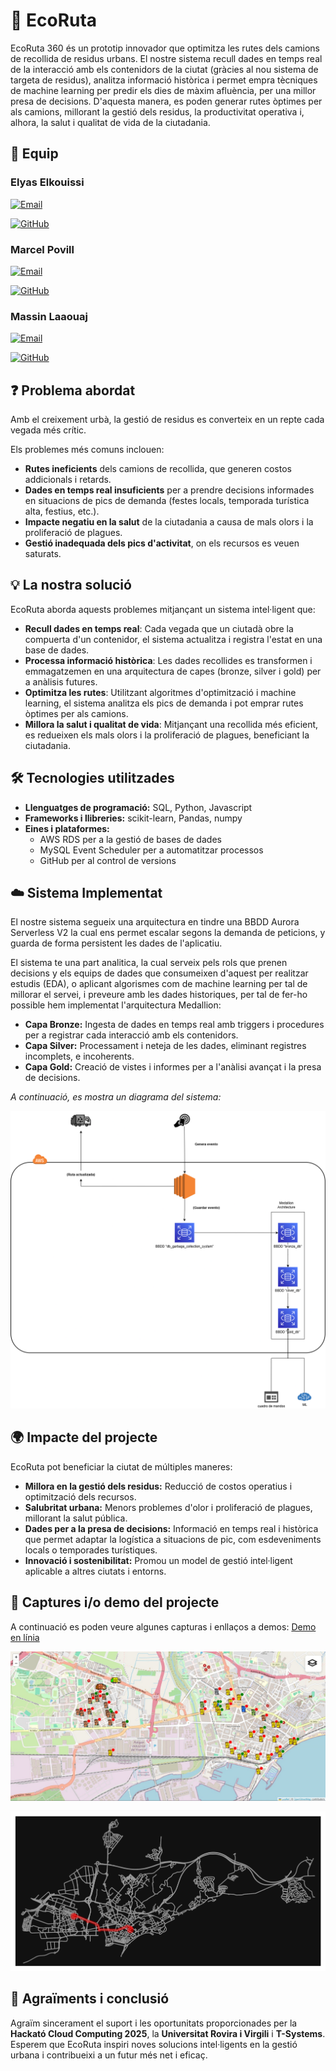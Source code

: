 # 📌 EcoRuta


EcoRuta 360 és un prototip innovador que optimitza les rutes dels camions de recollida de residus urbans. El nostre sistema recull dades en temps real de la interacció amb els contenidors de la ciutat (gràcies al nou sistema de targeta de residus), analitza informació històrica i permet empra tècniques de machine learning per predir els dies de màxim afluència, per una millor presa de decisions. D'aquesta manera, es poden generar rutes òptimes per als camions, millorant la gestió dels residus, la productivitat operativa i, alhora, la salut i qualitat de vida de la ciutadania.


## 👥 Equip

### **Elyas Elkouissi**

[![Email](https://img.shields.io/badge/Email-elyas.elkouissi@estudiants.urv.cat-blue)](mailto:elyas.elkouissi@estudiants.urv.cat)

[![GitHub](https://img.shields.io/badge/GitHub-elyaskc-black?logo=github)](https://github.com/elyaskc)

### **Marcel Povill** 

[![Email](https://img.shields.io/badge/Email-marcel.povill@estudiants.urv.cat-blue)](mailto:marcel.povill@estudiants.urv.cat)

[![GitHub](https://img.shields.io/badge/GitHub-mboola-black?logo=github)](https://github.com/mboola)


### **Massin Laaouaj**

[![Email](https://img.shields.io/badge/Email-massin.laaouaj@estudiants.urv.cat-blue)](mailto:massin.laaouaj@estudiants.urv.cat)

[![GitHub](https://img.shields.io/badge/GitHub-massinlaaouaj-black?logo=github)](https://github.com/massinlaaouaj)


## ❓ Problema abordat

Amb el creixement urbà, la gestió de residus es converteix en un repte cada vegada més crític.  

Els problemes més comuns inclouen:
- **Rutes ineficients** dels camions de recollida, que generen costos addicionals i retards.
- **Dades en temps real insuficients** per a prendre decisions informades en situacions de pics de demanda (festes locals, temporada turística alta, festius, etc.).
- **Impacte negatiu en la salut** de la ciutadania a causa de mals olors i la proliferació de plagues.
- **Gestió inadequada dels pics d'activitat**, on els recursos es veuen saturats.

## 💡 La nostra solució

EcoRuta aborda aquests problemes mitjançant un sistema intel·ligent que:
- **Recull dades en temps real**: Cada vegada que un ciutadà obre la compuerta d'un contenidor, el sistema actualitza i registra l'estat en una base de dades.
- **Processa informació històrica**: Les dades recollides es transformen i emmagatzemen en una arquitectura de capes (bronze, silver i gold) per a anàlisis futures.
- **Optimitza les rutes**: Utilitzant algoritmes d'optimització i machine learning, el sistema analitza els pics de demanda i pot emprar rutes òptimes per als camions.
- **Millora la salut i qualitat de vida**: Mitjançant una recollida més eficient, es redueixen els mals olors i la proliferació de plagues, beneficiant la ciutadania.

## 🛠️ Tecnologies utilitzades

- **Llenguatges de programació:** SQL, Python, Javascript
- **Frameworks i llibreries:** scikit-learn, Pandas, numpy
- **Eines i plataformes:**  
  - AWS RDS per a la gestió de bases de dades
  - MySQL Event Scheduler per a automatitzar processos
  - GitHub per al control de versions

## ☁️ Sistema Implementat

El nostre sistema segueix una arquitectura en tindre una BBDD Aurora Serverless V2 la cual ens permet escalar segons la demanda de peticions, y guarda de forma persistent les dades de l'aplicatiu.

El sistema te una part analitica, la cual serveix pels rols que prenen decisions y els equips de dades que consumeixen d'aquest per realitzar estudis (EDA), o aplicant algorismes com de machine learning per tal de millorar el servei, i preveure amb les dades historiques, per tal de fer-ho possible hem implementat l'arquitectura Medallion:
- **Capa Bronze:** Ingesta de dades en temps real amb triggers i procedures per a registrar cada interacció amb els contenidors.
- **Capa Silver:** Processament i neteja de les dades, eliminant registres incomplets, e incoherents.
- **Capa Gold:** Creació de vistes i informes per a l'anàlisi avançat i la presa de decisions.

_A continuació, es mostra un diagrama del sistema:_

![Diagrama del Sistema](./assets/img/architecture-ecorute.png)

## 🌍 Impacte del projecte

EcoRuta pot beneficiar la ciutat de múltiples maneres:
- **Millora en la gestió dels residus:** Reducció de costos operatius i optimització dels recursos.
- **Salubritat urbana:** Menors problemes d'olor i proliferació de plagues, millorant la salut pública.
- **Dades per a la presa de decisions:** Informació en temps real i històrica que permet adaptar la logística a situacions de pic, com esdeveniments locals o temporades turístiques.
- **Innovació i sostenibilitat:** Promou un model de gestió intel·ligent aplicable a altres ciutats i entorns.


## 📸 Captures i/o demo del projecte

A continuació es poden veure algunes capturas i enllaços a demos:
[Demo en línia](https://github.com/exemple/demo)

![Captura 1](./assets/img/dashboard.jpeg)

![Captura 2](./assets/img/ruta_tarragona.png)

## 🙌 Agraïments i conclusió

Agraïm sincerament el suport i les oportunitats proporcionades per la **Hackató Cloud Computing 2025**, la **Universitat Rovira i Virgili** i **T-Systems**. Esperem que EcoRuta inspiri noves solucions intel·ligents en la gestió urbana i contribueixi a un futur més net i eficaç.
